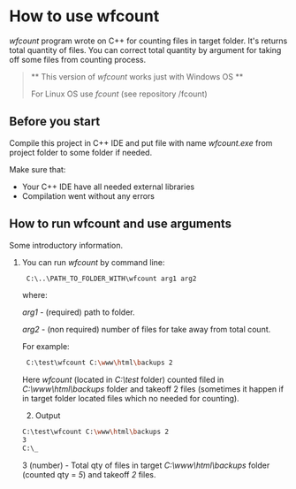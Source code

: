 # How to use wfcount

*wfcount* program wrote on C++ for counting files in target folder.
It's returns total quantity of files. You can correct total quantity by argument for taking off some files from counting process. 

> ** This version of *wfcount* works just with Windows OS **
>
> For Linux OS use *fcount* (see repository /fcount)


## Before you start

Compile this project in C++ IDE and put file with name *wfcount.exe* from project folder to some folder if needed. 

Make sure that:
- Your C++ IDE have all needed external libraries
- Compilation went without any errors

## How to run wfcount and use arguments

Some introductory information.

1. You can run *wfcount* by command line:

   ```bash
    C:\..\PATH_TO_FOLDER_WITH\wfcount arg1 arg2
   ```
   where:

      *arg1* - (required) path to folder.

      *arg2* - (non required) number of files for take away from total count.

   For example:

   ```bash
    C:\test\wfcount C:\www\html\backups 2
   ```

   Here *wfcount* (located in *C:\test* folder) counted filed in *C:\www\html\backups* folder and takeoff 2 files (sometimes it happen if in target folder located files which no needed for counting).

   2. Output 

   ```bash
   C:\test\wfcount C:\www\html\backups 2
   3
   C:\_
   ```
      3 (number) - Total qty of files in target *C:\www\html\backups* folder (counted qty = *5*)  and takeoff *2* files.
